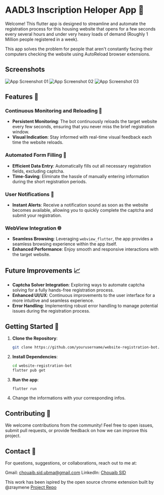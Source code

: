 # AADL3 Inscription Heloper App 🚀

Welcome! This flutter app is designed to streamline and automate the registration process for this housing website that opens for a few seconds every several hours and under very heavy loads of demand (Roughly 1 Million people registered in a week).

This app solves the problem for people that aren't constantly facing their computers checking the website using AutoReload browser extensions.

## Screenshots 
![App Screenshot 01](https://github.com/sidChouaib/Aadl3-inscription-helper-app/blob/main/01.png) ![App Screenshot 02](https://github.com/sidChouaib/Aadl3-inscription-helper-app/blob/main/02.png) ![App Screenshot 03](https://github.com/sidChouaib/Aadl3-inscription-helper-app/blob/main/03.png)

## Features 🌟

### Continuous Monitoring and Reloading 🔄
- **Persistent Monitoring**: The bot continuously reloads the target website every few seconds, ensuring that you never miss the brief registration window.
- **Visual Indication**: Stay informed with real-time visual feedback each time the website reloads.

### Automated Form Filling 📝
- **Efficient Data Entry**: Automatically fills out all necessary registration fields, excluding captcha.
- **Time-Saving**: Eliminate the hassle of manually entering information during the short registration periods.

### User Notifications 🔔
- **Instant Alerts**: Receive a notification sound as soon as the website becomes available, allowing you to quickly complete the captcha and submit your registration.

### WebView Integration 🌐
- **Seamless Browsing**: Leveraging `webview_flutter`, the app provides a seamless browsing experience within the app itself.
- **Enhanced Performance**: Enjoy smooth and responsive interactions with the target website.

## Future Improvements 📈
- **Captcha Solver Integration**: Exploring ways to automate captcha solving for a fully hands-free registration process.
- **Enhanced UI/UX**: Continuous improvements to the user interface for a more intuitive and seamless experience.
- **Error Handling**: Implementing robust error handling to manage potential issues during the registration process.

## Getting Started 🚀

1. **Clone the Repository**: 
   ```bash
   git clone https://github.com/yourusername/website-registration-bot.git

2. **Install Dependencies**: 
   ```bash 
   cd website-registration-bot
   flutter pub get

3. **Run the app**: 
   ```bash
   flutter run

4. Change the informations with your corresponding infos.

## Contributing 🤝
We welcome contributions from the community! Feel free to open issues, submit pull requests, or provide feedback on how we can improve this project.

## Contact 📧
For questions, suggestions, or collaborations, reach out to me at:

Gmail: chouaib.sid.ubma@gmail.com
LinkedIn: [Chouaib SID](https://www.linkedin.com/in/chouaib-sid/)

This work has been ispired by the open source chrome extension built by @zraymene [Project Repo](https://github.com/zraymene/aadl3_helper_extension/tree/main)
